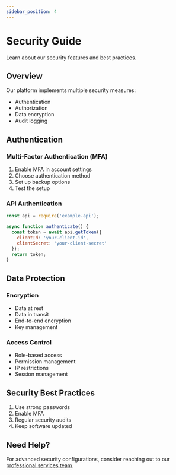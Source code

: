 ```yaml
---
sidebar_position: 4
---
```


# Security Guide

Learn about our security features and best practices.

## Overview

Our platform implements multiple security measures:

- Authentication
- Authorization
- Data encryption
- Audit logging

## Authentication

### Multi-Factor Authentication (MFA)

1. Enable MFA in account settings
2. Choose authentication method
3. Set up backup options
4. Test the setup

### API Authentication

```javascript
const api = require('example-api');

async function authenticate() {
  const token = await api.getToken({
    clientId: 'your-client-id',
    clientSecret: 'your-client-secret'
  });
  return token;
}
```

## Data Protection

### Encryption

- Data at rest
- Data in transit
- End-to-end encryption
- Key management

### Access Control

- Role-based access
- Permission management
- IP restrictions
- Session management

## Security Best Practices

1. Use strong passwords
2. Enable MFA
3. Regular security audits
4. Keep software updated

## Need Help?

For advanced security configurations, consider reaching out to our [professional services team](/docs/support/pro-services). 